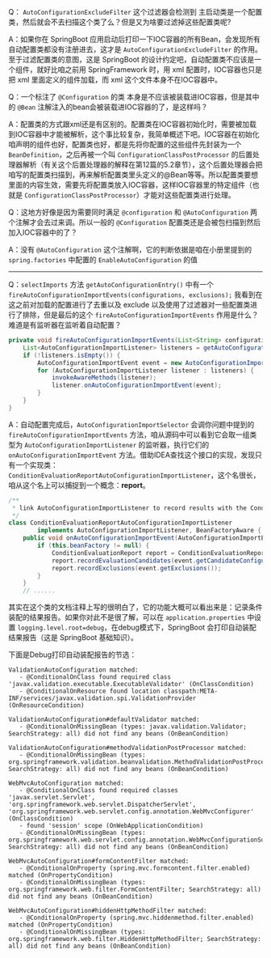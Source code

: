 Q： `AutoConfigurationExcludeFilter` 这个过滤器会检测到 主启动类是一个配置类，然后就会不去扫描这个类了么？但是又为啥要过滤掉这些配置类呢?

A：如果你在 SpringBoot 应用启动后打印一下IOC容器的所有Bean，会发现所有自动配置类都没有注册进去，这才是 `AutoConfigurationExcludeFilter` 的作用。至于过滤配置类的意图，这是 SpringBoot 的设计约定吧，自动配置类不应该是一个组件，就好比咱之前用 SpringFramework 时，用 xml 配置时，IOC容器也只是把 xml 里面定义的组件加载，而 xml 这个文件本身不在IOC容器中。

Q：一个标注了 `@Configuration` 的类  本身是不应该被装载进IOC容器，但是其中的 `@Bean` 注解注入的bean会被装载进IOC容器的了，是这样吗？

A：配置类的方式跟xml还是有区别的。配置类在IOC容器初始化时，需要被加载到IOC容器中才能被解析，这个事比较复杂，我简单概述下吧。IOC容器在初始化咱声明的组件也好，配置类也好，都是先将你配置的这些组件先封装为一个 `BeanDefinition`，之后再被一个叫 `ConfigurationClassPostProcessor` 的后置处理器解析（有关这个后置处理器的解释在第12篇的5.2章节），这个后置处理器会把咱写的配置类扫描到，再来解析配置类里头定义的@Bean等等。所以配置类要想里面的内容生效，需要先将配置类放入IOC容器，这样IOC容器里的特定组件（也就是 `ConfigurationClassPostProcessor`）才能对这些配置类进行处理。

Q：这地方好像是因为需要同时满足 `@configuration` 和 `@AutoConfiguration` 两个注解才会去过来调。所以一般的 `@Configuration` 配置类还是会被包扫描到然后加入IOC容器中的了？

A：没有 `@AutoConfiguration` 这个注解啊，它的判断依据是咱在小册里提到的 `spring.factories` 中配置的 `EnableAutoConfiguration` 的值

-----------------------

Q：`selectImports` 方法 `getAutoConfigurationEntry()` 中有一个 `fireAutoConfigurationImportEvents(configurations, exclusions);` 我看到在这之前对加载的配置进行了去重以及 exclude 以及使用了过滤器对一些配置类进行了排除，但是最后的这个 `fireAutoConfigurationImportEvents` 作用是什么？难道是有监听器在监听着自动配置？

```java
private void fireAutoConfigurationImportEvents(List<String> configurations, Set<String> exclusions) {
    List<AutoConfigurationImportListener> listeners = getAutoConfigurationImportListeners();
    if (!listeners.isEmpty()) {
        AutoConfigurationImportEvent event = new AutoConfigurationImportEvent(this, configurations, exclusions);
        for (AutoConfigurationImportListener listener : listeners) {
            invokeAwareMethods(listener);
            listener.onAutoConfigurationImportEvent(event);
        }
    }
}
```

A：自动配置完成后，`AutoConfigurationImportSelector` 会调你问题中提到的 `fireAutoConfigurationImportEvents` 方法，咱从源码中可以看到它会取一组类型为 `AutoConfigurationImportListener` 的监听器，执行它们的 `onAutoConfigurationImportEvent` 方法。借助IDEA查找这个接口的实现，发现只有一个实现类： `ConditionEvaluationReportAutoConfigurationImportListener`，这个名很长，咱从这个名上可以捕捉到一个概念：**report**。

```java
/**
 * link AutoConfigurationImportListener to record results with the ConditionEvaluationReport.
 */
class ConditionEvaluationReportAutoConfigurationImportListener
		implements AutoConfigurationImportListener, BeanFactoryAware {
	public void onAutoConfigurationImportEvent(AutoConfigurationImportEvent event) {
		if (this.beanFactory != null) {
			ConditionEvaluationReport report = ConditionEvaluationReport.get(this.beanFactory);
			report.recordEvaluationCandidates(event.getCandidateConfigurations());
			report.recordExclusions(event.getExclusions());
		}
	}
    // ......
```

其实在这个类的文档注释上写的很明白了，它的功能大概可以看出来是：记录条件装配的结果报告。如果你对此不是很了解，可以在 `application.properties` 中设置 `logging.level.root=debug`，在debug模式下，SpringBoot 会打印自动装配结果报告（这是 SpringBoot 基础知识）。

下面是Debug打印自动装配报告的节选：

```
ValidationAutoConfiguration matched:
   - @ConditionalOnClass found required class 'javax.validation.executable.ExecutableValidator' (OnClassCondition)
   - @ConditionalOnResource found location classpath:META-INF/services/javax.validation.spi.ValidationProvider (OnResourceCondition)

ValidationAutoConfiguration#defaultValidator matched:
   - @ConditionalOnMissingBean (types: javax.validation.Validator; SearchStrategy: all) did not find any beans (OnBeanCondition)

ValidationAutoConfiguration#methodValidationPostProcessor matched:
   - @ConditionalOnMissingBean (types: org.springframework.validation.beanvalidation.MethodValidationPostProcessor; SearchStrategy: all) did not find any beans (OnBeanCondition)

WebMvcAutoConfiguration matched:
   - @ConditionalOnClass found required classes 'javax.servlet.Servlet', 'org.springframework.web.servlet.DispatcherServlet', 'org.springframework.web.servlet.config.annotation.WebMvcConfigurer' (OnClassCondition)
   - found 'session' scope (OnWebApplicationCondition)
   - @ConditionalOnMissingBean (types: org.springframework.web.servlet.config.annotation.WebMvcConfigurationSupport; SearchStrategy: all) did not find any beans (OnBeanCondition)

WebMvcAutoConfiguration#formContentFilter matched:
   - @ConditionalOnProperty (spring.mvc.formcontent.filter.enabled) matched (OnPropertyCondition)
   - @ConditionalOnMissingBean (types: org.springframework.web.filter.FormContentFilter; SearchStrategy: all) did not find any beans (OnBeanCondition)

WebMvcAutoConfiguration#hiddenHttpMethodFilter matched:
   - @ConditionalOnProperty (spring.mvc.hiddenmethod.filter.enabled) matched (OnPropertyCondition)
   - @ConditionalOnMissingBean (types: org.springframework.web.filter.HiddenHttpMethodFilter; SearchStrategy: all) did not find any beans (OnBeanCondition)

```

